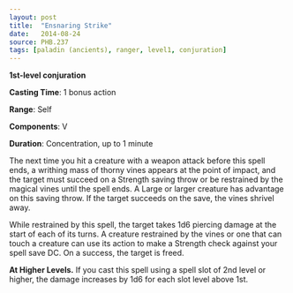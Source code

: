 ```yaml
---
layout: post
title:  "Ensnaring Strike"
date:   2014-08-24
source: PHB.237
tags: [paladin (ancients), ranger, level1, conjuration]
---
```


**1st-level conjuration**

**Casting Time**: 1 bonus action

**Range**: Self

**Components**: V

**Duration**: Concentration, up to 1 minute

The next time you hit a creature with a weapon attack before this spell ends, a writhing mass of thorny vines appears at the point of impact, and the target must succeed on a Strength saving throw or be restrained by the magical vines until the spell ends. A Large or larger creature has advantage on this saving throw. If the target succeeds on the save, the vines shrivel away.

While restrained by this spell, the target takes 1d6 piercing damage at the start of each of its turns. A creature restrained by the vines or one that can touch a creature can use its action to make a Strength check against your spell save DC. On a success, the target is freed.

**At Higher Levels.** If you cast this spell using a spell slot of 2nd level or higher, the damage increases by 1d6 for each slot level above 1st.
